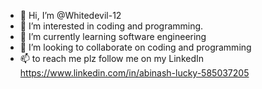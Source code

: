 - 👋 Hi, I’m @Whitedevil-12
- 👀 I’m interested in coding and programming. 
- 🌱 I’m currently learning software engineering
- 💞️ I’m looking to collaborate on coding and programming
- 📫 to reach me plz follow me on my LinkedIn https://www.linkedin.com/in/abinash-lucky-585037205

<!---
Whitedevil-12/Whitedevil-12 is a ✨ special ✨ repository because its `README.md` (this file) appears on your GitHub profile.
You can click the Preview link to take a look at your changes.
--->
